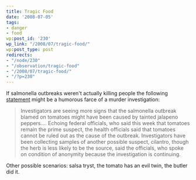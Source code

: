 ```yaml
---
title: Tragic Food
date: '2008-07-05'
tags:
- danger
- food
wp:post_id: '230'
wp_link: "/2008/07/tragic-food/"
wp:post_type: post
redirects:
- "/node/230"
- "/observation/tragic-food"
- "/2008/07/tragic-food/"
- "/?p=230"
---
```


If salmonella outbreaks weren't actually killing people the following [statement](http://www.baltimoresun.com/news/health/bal-te.salmonella04jul04,0,1339689.story) might be a humorous farce of a murder investigation:

>

> Investigators are seeing more signs that the salmonella outbreak blamed on tomatoes might have been caused by tainted jalapeno peppers.... Echoing federal officials, who said this week that tomatoes remain the prime suspect, the health officials said that tomatoes cannot be ruled out as the cause of the outbreak. Investigators have been collecting samples of another possible suspect, cilantro, though the herb is less likely to be the source, said the officials, who spoke on condition of anonymity because the investigation is continuing.

Other possible scenarios: salsa tryst, the tomato has an evil twin, the butler did it.
